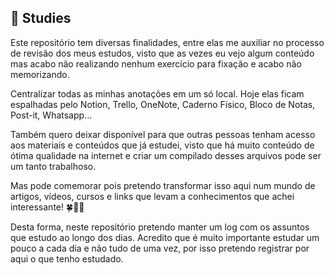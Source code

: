 
## 📓 Studies 
Este repositório tem diversas finalidades, entre elas me auxiliar no processo de revisão dos meus estudos, visto que as vezes eu vejo algum conteúdo mas acabo não realizando nenhum exercício para fixação e acabo não memorizando. 

Centralizar todas as minhas anotações em um só local. Hoje elas ficam espalhadas pelo Notion, Trello, OneNote, Caderno Físico, Bloco de Notas, Post-it, Whatsapp...

Também quero deixar disponível para que outras pessoas tenham acesso aos materiais e conteúdos que já estudei, visto que há muito conteúdo de ótima qualidade na internet e criar um compilado desses arquivos pode ser um tanto trabalhoso. 

Mas pode comemorar pois pretendo transformar isso aqui num mundo de artigos, vídeos, cursos e links que levam a conhecimentos que achei interessante! 🍀🤞🏻

Desta forma, neste repositório pretendo manter um log com os assuntos que estudo ao longo dos dias. Acredito que é muito importante estudar um pouco a cada dia e não tudo de uma vez, por isso pretendo registrar por aqui o que tenho estudado.
